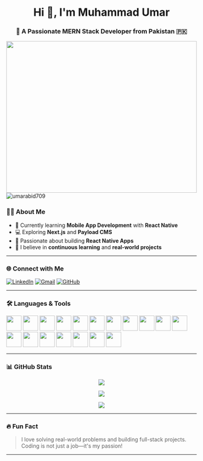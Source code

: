 <h1 align="center">Hi 👋, I'm Muhammad Umar</h1>
<h3 align="center">🚀 A Passionate MERN Stack Developer from Pakistan 🇵🇰</h3>
 <img src="https://camo.githubusercontent.com/2366b34bb903c09617990fb5fff4622f3e941349e846ddb7e73df872a9d21233/68747470733a2f2f63646e2e6472696262626c652e636f6d2f75736572732f3733303730332f73637265656e73686f74732f363538313234332f6176656e746f2e676966" width="100%" height="400px/> 
 
<p align="center">
  <img src="https://komarev.com/ghpvc/?username=umarabid709&label=Profile%20views&color=0e75b6&style=flat" alt="umarabid709" />
</p>


### 🧑‍💻 About Me
- 🌱 Currently learning **Mobile App Development** with **React Native**
- 💻 Exploring **Next.js** and **Payload CMS**
- 📱 Passionate about building **React Native Apps**
- 🧠 I believe in **continuous learning** and **real-world projects**

---

### 🌐 Connect with Me
<p align="left">
  <a href="https://www.linkedin.com/in/umarabid709" target="_blank"><img src="https://img.shields.io/badge/LinkedIn-0077B5.svg?&style=flat&logo=linkedin&logoColor=white" alt="LinkedIn"/></a>
  <a href="mailto:umarabid709@gmail.com"><img src="https://img.shields.io/badge/Gmail-D14836?style=flat&logo=gmail&logoColor=white" alt="Gmail"/></a>
  <a href="https://github.com/umarabid709" target="_blank"><img src="https://img.shields.io/badge/GitHub-000000?style=flat&logo=github&logoColor=white" alt="GitHub"/></a>
</p>

---

### 🛠️ Languages & Tools
<p align="left">
  <img src="https://cdn.jsdelivr.net/gh/devicons/devicon/icons/javascript/javascript-original.svg" width="40" /> 
  <img src="https://cdn.jsdelivr.net/gh/devicons/devicon/icons/react/react-original.svg" width="40" />
  <img src="https://cdn.jsdelivr.net/gh/devicons/devicon/icons/nodejs/nodejs-original.svg" width="40" />
  <img src="https://cdn.jsdelivr.net/gh/devicons/devicon/icons/mongodb/mongodb-original.svg" width="40" />
  <img src="https://cdn.jsdelivr.net/gh/devicons/devicon/icons/express/express-original.svg" width="40" />
  <img src="https://cdn.jsdelivr.net/gh/devicons/devicon/icons/nextjs/nextjs-original.svg" width="40" />
  <img src="https://cdn.jsdelivr.net/gh/devicons/devicon/icons/typescript/typescript-original.svg" width="40" />
  <img src="https://cdn.jsdelivr.net/gh/devicons/devicon/icons/bootstrap/bootstrap-original.svg" width="40" />
  <img src="https://cdn.jsdelivr.net/gh/devicons/devicon/icons/tailwindcss/tailwindcss-plain.svg" width="40" />
  <img src="https://cdn.jsdelivr.net/gh/devicons/devicon/icons/firebase/firebase-plain.svg" width="40" />
  <img src="https://cdn.jsdelivr.net/gh/devicons/devicon/icons/redux/redux-original.svg" width="40" />
  <img src="https://cdn.jsdelivr.net/gh/devicons/devicon/icons/git/git-original.svg" width="40" />
  <img src="https://cdn.jsdelivr.net/gh/devicons/devicon/icons/python/python-original.svg" width="40" />
  <img src="https://cdn.jsdelivr.net/gh/devicons/devicon/icons/mysql/mysql-original.svg" width="40" />
  <img src="https://cdn.jsdelivr.net/gh/devicons/devicon/icons/c/c-original.svg" width="40" />
  <img src="https://cdn.jsdelivr.net/gh/devicons/devicon/icons/cplusplus/cplusplus-original.svg" width="40" />
  <img src="https://cdn.jsdelivr.net/gh/devicons/devicon/icons/html5/html5-original.svg" width="40" />
  <img src="https://cdn.jsdelivr.net/gh/devicons/devicon/icons/css3/css3-original.svg" width="40" />
</p>

<!-- ### 🏆 GitHub Trophies
<p align="center">
  <img src="https://github-profile-trophy.vercel.app/?username=umarabid123&theme=onedark&row=2&column=3" />
</p> -->

---

### 📊 GitHub Stats
<p align="center">
  <img src="https://github-readme-stats.vercel.app/api?username=umarabid123&show_icons=true&theme=tokyonight" />
</p>

<p align="center">
  <img src="https://github-readme-stats.vercel.app/api/top-langs/?username=umarabid123&layout=compact&theme=tokyonight" />
</p>

<p align="center">
  <img src="https://github-readme-streak-stats.herokuapp.com/?user=umarabid123&theme=tokyonight" />
</p>

---

### 🔥 Fun Fact
> I love solving real-world problems and building full-stack projects. Coding is not just a job—it's my passion!

---

